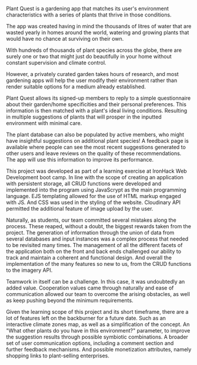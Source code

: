 Plant Quest is a gardening app that matches its user's environment characteristics with a series of plants that thrive in those conditions.

The app was created having in mind the thousands of litres of water that are wasted yearly in homes around the world, watering and growing plants that would have no chance at surviving on their own.

With hundreds of thousands of plant species across the globe, there are surely one or two that might just do beautifully in your home without constant supervision and climate control.

However, a privately curated garden takes hours of research, and most gardening apps will help the user modify their environment rather than render suitable options for a medium already established.

Plant Quest allows its signed-up members to reply to a simple questionnaire about their garden/home specificities and their personal preferences. This information is then matched with a plant's ideal living conditions. Resulting in multiple suggestions of plants that will prosper in the inputted environment with minimal care.

The plant database can also be populated by active members, who might have insightful suggestions on additional plant species! 
A feedback page is available where people can see the most recent suggestions generated to other users and leave reviews on the quality of these recommendations. The app will use this information to improve its performance. 

This project was developed as part of a learning exercise at IronHack Web Development boot camp. In line with the scope of creating an application with persistent storage, all CRUD functions were developed and implemented into the program using JavaScrypt as the main programming language. EJS templating allowed for the use of HTML markup engaged with JS. And CSS was used in the styling of the website. Cloudinary API permitted the additional feature of image upload by the user.

Naturally, as students, our team committed several mistakes along the process. These reaped, without a doubt, the biggest rewards taken from the project. The generation of information through the union of data from several databases and input instances was a complex process that needed to be revisited many times. The management of all the different facets of the application both on the front and back ends challenged our ability to track and maintain a coherent and functional design. And overall the implementation of the many features so new to us, from the CRUD functions to the imagery API.

Teamwork in itself can be a challenge. In this case, it was undoubtedly an added value. Cooperation values came through naturally and ease of communication allowed our team to overcome the arising obstacles, as well as keep pushing beyond the minimum requirements.

Given the learning scope of this project and its short timeframe, there are a lot of features left on the backburner for a future date. Such as an interactive climate zones map, as well as a simplification of the concept. An "What other plants do you have in this environment?" parameter, to improve the suggestion results through possible symbiotic combinations. A broader set of user communication options, including a comment section and further feedback mechanisms. And possible monetization attributes, namely shopping links to plant-selling enterprises.
